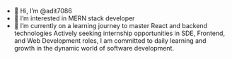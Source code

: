 - 👋 Hi, I’m @adit7086
- 👀 I’m interested in  MERN stack developer
- 🌱 I’m currently on a learning journey to master React and backend technologies
 Actively seeking internship opportunities in SDE, Frontend, and Web Development roles, I am committed to daily learning and growth in the dynamic world of software development.
<!---
adit7086/adit7086 is a ✨ special ✨ repository because its `README.md` (this file) appears on your GitHub profile.
You can click the Preview link to take a look at your changes.
--->
